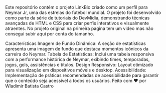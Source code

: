 Este repositório contém o projeto LinkBio criado como um perfil para Neymar Jr, uma das estrelas do futebol mundial. O projeto foi desenvolvido como parte da série de tutoriais do DevMidia, demonstrando técnicas avançadas de HTML e CSS para criar perfis interativos e visualmente atraentes. No projeto original na primeira pagina tem um video mas não consegui subir aqui por conta do tamanho.

Características
Imagem de Fundo Dinâmica: A seção de estatísticas apresenta uma imagem de fundo que destaca momentos icônicos da carreira do Neymar.
Tabela de Estatísticas: Inclui uma tabela responsiva com a performance histórica de Neymar, exibindo times, temporadas, jogos, gols, assistências e títulos.
Design Responsivo: Layout otimizado para visualização em dispositivos móveis e desktop.
Acessibilidade: Implementação de práticas recomendadas de acessibilidade para garantir que o conteúdo seja acessível a todos os usuários.
Feito com ❤️ por Wladimir Batista Castro

